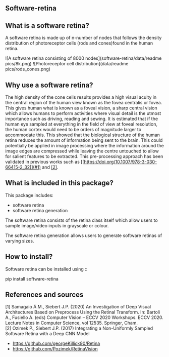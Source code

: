 ## Software-retina

## What is a software retina?

A software retina is made up of n-number of nodes that follows the density distribution of photoreceptor cells (rods and cones)found in the human retina. 

![A software retina consisting of 8000 nodes](software-retina/data/readme pics/8k.png)
![Photoreceptor cell distribution](data/readme pics/rods_cones.png)

## Why use a software retina?

The high density of the cone cells results provides a high visual acuity in the central region of the human view known as the fovea centralis or fovea. This gives human what is known as a foveal vision, a sharp central vision which allows humans to perform activities where visual detail is the utmost importance such as driving, reading and sewing. It is estimated that if the human eye sampled at everything in the field of view at foveal resolution, the human cortex would need to be orders of magnitude larger to accommodate this. This showed that the biological structure of the human retina reduces the amount of information being sent to the brain. This could potentially be applied in image processing where the information around the image edges are compressed while leaving the centre untouched to allow for salient features to be extracted. This pre-processing approach has been validated in previous works such as [[https://doi.org/10.1007/978-3-030-66415-2_32]](#1) and [[2]](http://eprints.gla.ac.uk/148797/7/148797.pdf).

## What is included in this package?

This package includes:
* software retina
* software retina generation

The software retina consists of the retina class itself which allow users to sample image/video inputs in grayscale or colour.

The software retina generation allows users to generate software retinas of varying sizes.

## How to install?

Software retina can be installed using ::

pip install software-retina

## References and sources
<a id="1">[1]</a> 
Samagaio Á.M., Siebert J.P. (2020) An Investigation of Deep Visual Architectures Based on Preprocess Using the Retinal Transform. In: Bartoli A., Fusiello A. (eds) Computer Vision – ECCV 2020 Workshops. ECCV 2020. Lecture Notes in Computer Science, vol 12535. Springer, Cham. <br />
<a id="http://eprints.gla.ac.uk/148797/7/148797.pdf">[2]</a> 
Ozimek P., Siebert J.P. (2017) Integrating a Non-Uniformly Sampled Software Retina with a Deep CNN Model
* https://github.com/georgeKillick90/Retina
* https://github.com/Pozimek/RetinaVision